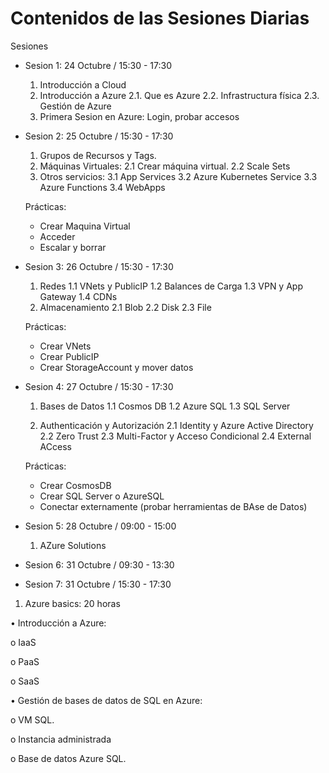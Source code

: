 # Contenidos de las Sesiones Diarias

Sesiones

- Sesion 1: 24 Octubre / 15:30 - 17:30
  1. Introducción a Cloud
  2. Introducción a Azure 
    2.1. Que es Azure 
    2.2. Infrastructura física 
    2.3. Gestión de Azure
  3. Primera Sesion en Azure: Login, probar accesos
  
- Sesion 2: 25 Octubre / 15:30 - 17:30
  1. Grupos de Recursos y Tags.
  2. Máquinas Virtuales:
    2.1 Crear máquina virtual.
    2.2 Scale Sets
  3. Otros servicios:
    3.1 App Services
    3.2 Azure Kubernetes Service
    3.3 Azure Functions
    3.4 WebApps
    
   Prácticas:
   - Crear Maquina Virtual
   - Acceder
   - Escalar y borrar
    
- Sesion 3: 26 Octubre / 15:30 - 17:30
  1. Redes
    1.1 VNets y PublicIP
    1.2 Balances de Carga
    1.3 VPN y App Gateway
    1.4 CDNs
  2. Almacenamiento
    2.1 Blob
    2.2 Disk
    2.3 File
    
  Prácticas:
  - Crear VNets
  - Crear PublicIP
  - Crear StorageAccount y mover datos
  
- Sesion 4: 27 Octubre / 15:30 - 17:30
  1. Bases de Datos
    1.1 Cosmos DB
    1.2 Azure SQL
    1.3 SQL Server
    
  2. Authenticación y Autorización
    2.1 Identity y Azure Active Directory
    2.2 Zero Trust
    2.3 Multi-Factor y Acceso Condicional
    2.4 External ACcess
    
    Prácticas:
    - Crear CosmosDB
    - Crear SQL Server o AzureSQL
    - Conectar externamente (probar herramientas de BAse de Datos)
    
- Sesion 5: 28 Octubre / 09:00 - 15:00
  1. AZure Solutions
  
- Sesion 6: 31 Octubre / 09:30 - 13:30
- Sesion 7: 31 Octubre / 15:30 - 17:30


1. Azure basics: 20 horas

• Introducción a Azure:

o            IaaS

o            PaaS

o            SaaS

• Gestión de bases de datos de SQL en Azure:

o            VM SQL.

o            Instancia administrada

o            Base de datos Azure SQL.
